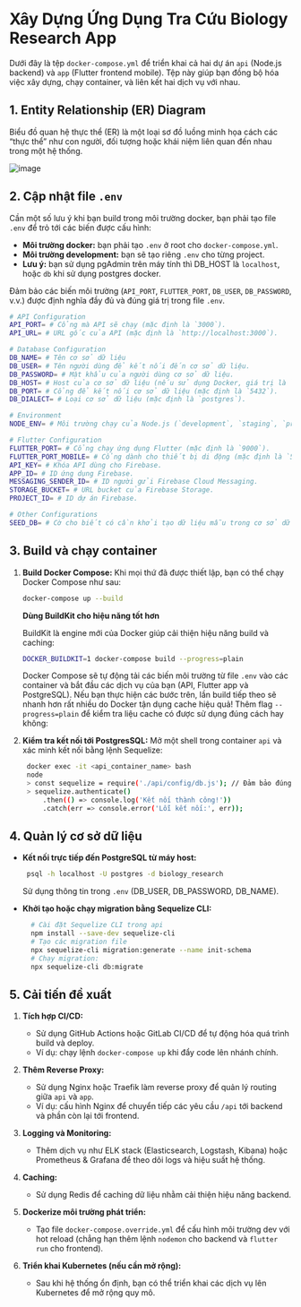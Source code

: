 # Xây Dựng Ứng Dụng Tra Cứu Biology Research App

Dưới đây là tệp `docker-compose.yml` để triển khai cả hai dự án `api` (Node.js backend) và `app` (Flutter frontend mobile). Tệp này giúp bạn đồng bộ hóa việc xây dựng, chạy container, và liên kết hai dịch vụ với nhau.

## 1. Entity Relationship (ER) Diagram

Biểu đồ quan hệ thực thể (ER) là một loại sơ đồ luồng minh họa cách các “thực thể” như con người, đối tượng hoặc khái niệm liên quan đến nhau trong một hệ thống.

![image](./assets/images/Tổng%20Hợp%20Kiến%20Thức%20Sinh%20Vật%20Học.drawio.png)

## 2. Cập nhật file `.env`

Cần một số lưu ý khi bạn build trong môi trường docker, bạn phải tạo file `.env` để trỏ tới các biến được cấu hình:

- **Môi trường docker:** bạn phải tạo `.env` ở root cho `docker-compose.yml`.
- **Môi trường development:** bạn sẽ tạo riêng `.env` cho từng project.
- **Lưu ý:** bạn sử dụng pgAdmin trên máy tính thì DB_HOST là `localhost`, hoặc `db` khi sử dụng postgres docker.

Đảm bảo các biến môi trường (`API_PORT`, `FLUTTER_PORT`, `DB_USER`, `DB_PASSWORD`, v.v.) được định nghĩa đầy đủ và đúng giá trị trong file `.env`.

```bash
# API Configuration
API_PORT= # Cổng mà API sẽ chạy (mặc định là `3000`).
API_URL= # URL gốc của API (mặc định là `http://localhost:3000`).

# Database Configuration
DB_NAME= # Tên cơ sở dữ liệu
DB_USER= # Tên người dùng để kết nối đến cơ sở dữ liệu.
DB_PASSWORD= # Mật khẩu của người dùng cơ sở dữ liệu.
DB_HOST= # Host của cơ sở dữ liệu (nếu sử dụng Docker, giá trị là `db`, ngược lại là `localhost`).
DB_PORT= # Cổng để kết nối cơ sở dữ liệu (mặc định là `5432`).
DB_DIALECT= # Loại cơ sở dữ liệu (mặc định là `postgres`).

# Environment
NODE_ENV= # Môi trường chạy của Node.js (`development`, `staging`, `production`).

# Flutter Configuration
FLUTTER_PORT= # Cổng chạy ứng dụng Flutter (mặc định là `9000`).
FLUTTER_PORT_MOBILE= # Cổng dành cho thiết bị di động (mặc định là `5555`).
API_KEY= # Khóa API dùng cho Firebase.
APP_ID= # ID ứng dụng Firebase.
MESSAGING_SENDER_ID= # ID người gửi Firebase Cloud Messaging.
STORAGE_BUCKET= # URL bucket của Firebase Storage.
PROJECT_ID= # ID dự án Firebase.

# Other Configurations
SEED_DB= # Cờ cho biết có cần khởi tạo dữ liệu mẫu trong cơ sở dữ liệu hay không (`true` hoặc `false`).
```

## 3. Build và chạy container

1. **Build Docker Compose:**
   Khi mọi thứ đã được thiết lập, bạn có thể chạy Docker Compose như sau:

   ```bash
   docker-compose up --build
   ```

   **Dùng BuildKit cho hiệu năng tốt hơn**

   BuildKit là engine mới của Docker giúp cải thiện hiệu năng build và caching:

   ```bash
   DOCKER_BUILDKIT=1 docker-compose build --progress=plain
   ```

   Docker Compose sẽ tự động tải các biến môi trường từ file `.env` vào các container và bắt đầu các dịch vụ của bạn (API, Flutter app và PostgreSQL). Nếu bạn thực hiện các bước trên, lần build tiếp theo sẽ nhanh hơn rất nhiều do Docker tận dụng cache hiệu quả! Thêm flag `--progress=plain` để kiểm tra liệu cache có được sử dụng đúng cách hay không:

2. **Kiểm tra kết nối tới PostgresSQL:** Mở một shell trong container `api` và xác minh kết nối bằng lệnh Sequelize:

   ```bash
    docker exec -it <api_container_name> bash
    node
    > const sequelize = require('./api/config/db.js'); // Đảm bảo đúng đường dẫn
    > sequelize.authenticate()
        .then(() => console.log('Kết nối thành công!'))
        .catch(err => console.error('Lỗi kết nối:', err));
   ```

## 4. Quản lý cơ sở dữ liệu

- **Kết nối trực tiếp đến PostgreSQL từ máy host:**

  ```bash
   psql -h localhost -U postgres -d biology_research
  ```

  Sử dụng thông tin trong `.env` (DB_USER, DB_PASSWORD, DB_NAME).

- **Khởi tạo hoặc chạy migration bằng Sequelize CLI:**

  ```bash
    # Cài đặt Sequelize CLI trong api
    npm install --save-dev sequelize-cli
    # Tạo các migration file
    npx sequelize-cli migration:generate --name init-schema
    # Chạy migration:
    npx sequelize-cli db:migrate
  ```

## 5. Cải tiến đề xuất

1. **Tích hợp CI/CD:**

   - Sử dụng GitHub Actions hoặc GitLab CI/CD để tự động hóa quá trình build và deploy.
   - Ví dụ: chạy lệnh `docker-compose up` khi đẩy code lên nhánh chính.

2. **Thêm Reverse Proxy:**

   - Sử dụng Nginx hoặc Traefik làm reverse proxy để quản lý routing giữa `api` và `app`.
   - Ví dụ: cấu hình Nginx để chuyển tiếp các yêu cầu `/api` tới backend và phần còn lại tới frontend.

3. **Logging và Monitoring:**

   - Thêm dịch vụ như ELK stack (Elasticsearch, Logstash, Kibana) hoặc Prometheus & Grafana để theo dõi logs và hiệu suất hệ thống.

4. **Caching:**

   - Sử dụng Redis để caching dữ liệu nhằm cải thiện hiệu năng backend.

5. **Dockerize môi trường phát triển:**

   - Tạo file `docker-compose.override.yml` để cấu hình môi trường dev với hot reload (chẳng hạn thêm lệnh `nodemon` cho backend và `flutter run` cho frontend).

6. **Triển khai Kubernetes (nếu cần mở rộng):**
   - Sau khi hệ thống ổn định, bạn có thể triển khai các dịch vụ lên Kubernetes để mở rộng quy mô.
